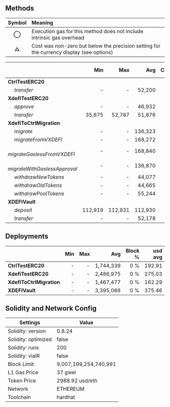 ## Methods
| **Symbol** | **Meaning**                                                                              |
| :--------: | :--------------------------------------------------------------------------------------- |
|    **◯**   | Execution gas for this method does not include intrinsic gas overhead                    |
|    **△**   | Cost was non-zero but below the precision setting for the currency display (see options) |

|                                     |     Min |     Max |     Avg | Calls | usd avg |
| :---------------------------------- | ------: | ------: | ------: | ----: | ------: |
| **CtrlTestERC20**                   |         |         |         |       |         |
|        *transfer*                   |       - |       - |  52,200 |    24 |    5.77 |
| **XdefiTestERC20**                  |         |         |         |       |         |
|        *approve*                    |       - |       - |  46,932 |     6 |    5.19 |
|        *transfer*                   |  35,675 |  52,787 |  51,876 |    19 |    5.74 |
| **XdefiToCtrlMigration**            |         |         |         |       |         |
|        *migrate*                    |       - |       - | 136,323 |     5 |   15.08 |
|        *migrateFromVXDEFI*          |       - |       - | 168,272 |     5 |   18.61 |
|        *migrateGaslessFromVXDEFI*   |       - |       - | 168,840 |     5 |   18.67 |
|        *migrateWithGaslessApproval* |       - |       - | 136,870 |     5 |   15.14 |
|        *withdrawNewTokens*          |       - |       - |  44,077 |     1 |    4.87 |
|        *withdrawOldTokens*          |       - |       - |  44,665 |     1 |    4.94 |
|        *withdrawPoolTokens*         |       - |       - |  55,244 |     1 |    6.11 |
| **XDEFIVault**                      |         |         |         |       |         |
|        *deposit*                    | 112,919 | 112,931 | 112,930 |    12 |   12.49 |
|        *transfer*                   |       - |       - |  52,178 |     2 |    5.77 |

## Deployments
|                          | Min | Max  |       Avg | Block % | usd avg |
| :----------------------- | --: | ---: | --------: | ------: | ------: |
| **CtrlTestERC20**        |   - |    - | 1,744,339 |     0 % |  192.91 |
| **XdefiTestERC20**       |   - |    - | 2,486,975 |     0 % |  275.03 |
| **XdefiToCtrlMigration** |   - |    - | 1,467,477 |     0 % |  162.29 |
| **XDEFIVault**           |   - |    - | 3,395,066 |     0 % |  375.46 |

## Solidity and Network Config
| **Settings**        | **Value**             |
| ------------------- | --------------------- |
| Solidity: version   | 0.8.24                |
| Solidity: optimized | false                 |
| Solidity: runs      | 200                   |
| Solidity: viaIR     | false                 |
| Block Limit         | 9,007,199,254,740,991 |
| L1 Gas Price        | 37 gwei               |
| Token Price         | 2988.92 usd/eth       |
| Network             | ETHEREUM              |
| Toolchain           | hardhat               |

